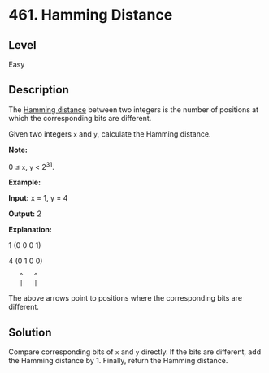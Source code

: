 # 461. Hamming Distance
## Level
Easy

## Description
The [Hamming distance](https://en.wikipedia.org/wiki/Hamming_distance) between two integers is the number of positions at which the corresponding bits are different.

Given two integers `x` and `y`, calculate the Hamming distance.

**Note:**

0 ≤ `x`, `y` < 2<sup>31</sup>.

**Example:**

**Input:** x = 1, y = 4

**Output:** 2

**Explanation:**

1   (0 0 0 1)

4   (0 1 0 0)

       ^   ^
       |   |

The above arrows point to positions where the corresponding bits are different.

## Solution
Compare corresponding bits of `x` and `y` directly. If the bits are different, add the Hamming distance by 1. Finally, return the Hamming distance.
